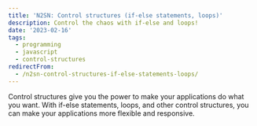 ```yaml
---
title: 'N2SN: Control structures (if-else statements, loops)'
description: Control the chaos with if-else and loops!
date: '2023-02-16'
tags:
  - programming
  - javascript
  - control-structures
redirectFrom:
  - /n2sn-control-structures-if-else-statements-loops/
---
```


Control structures give you the power to make your applications do what you want. With if-else statements, loops, and other control structures, you can make your applications more flexible and responsive.